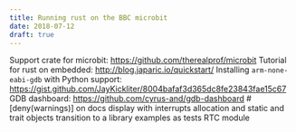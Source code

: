 ```yaml
---
title: Running rust on the BBC microbit
date: 2018-07-12
draft: true
---
```


Support crate for microbit: https://github.com/therealprof/microbit
Tutorial for rust on embedded: http://blog.japaric.io/quickstart/
Installing `arm-none-eabi-gdb` with Python support: https://gist.github.com/JayKickliter/8004bafaf3d365dc8fe23843fae15c67
GDB dashboard: https://github.com/cyrus-and/gdb-dashboard
#[deny(warnings)] on docs
display with interrupts
allocation and static and trait objects
transition to a library
examples as tests
RTC module